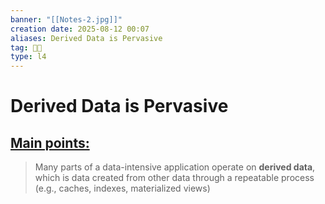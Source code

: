 ```yaml
---
banner: "[[Notes-2.jpg]]"
creation date: 2025-08-12 00:07
aliases: Derived Data is Pervasive
tag: 👨‍💻
type: l4
---
```

# Derived Data is Pervasive
## <u>Main points:</u>
> Many parts of a data-intensive application operate on **derived data**, which is data created from other data through a repeatable process (e.g., caches, indexes, materialized views)
